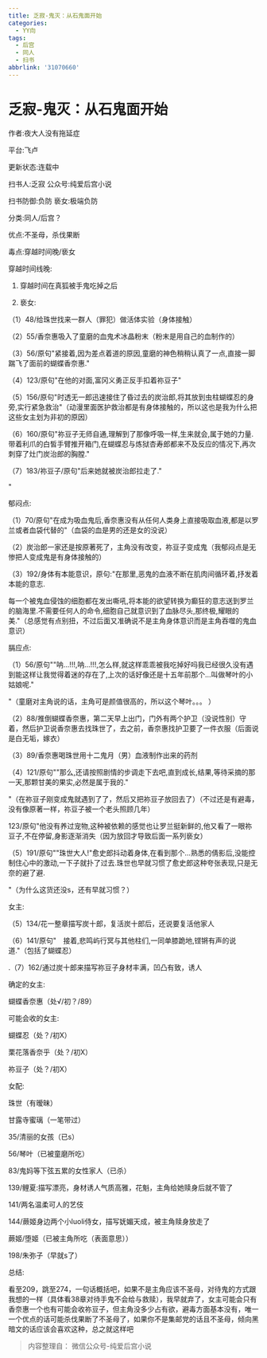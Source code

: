 ```yaml
---
title: 乏寂-鬼灭：从石鬼面开始
categories:
  - YY向
tags:
  - 后宫
  - 同人
  - 扫书
abbrlink: '31070660'
---
```

# 乏寂-鬼灭：从石鬼面开始
作者:夜大人没有拖延症

平台:飞卢

更新状态:连载中

扫书人:乏寂 公众号:纯爱后宫小说

扫书防御:负防 亵女:极端负防

分类:同人/后宫？

优点:不圣母，杀伐果断

毒点:穿越时间晚/亵女

穿越时间线晚:

1.  穿越时间在真狐被手鬼吃掉之后

2.  亵女:

（1）48/给珠世找来一群人（罪犯）做活体实验（身体接触）

（2）55/香奈惠吸入了童磨的血鬼术冰晶粉末（粉末是用自己的血制作的）

（3）56/原句"紧接着,因为差点着道的原因,童磨的神色稍稍认真了一点,直接一脚踹飞了面前的蝴蝶香奈惠."

（4）123/原句"在他的对面,富冈义勇正反手扣着祢豆子"

（5）156/原句"时透无一郎迅速接住了昏过去的炭治郎,将其放到虫柱蝴蝶忍的身旁,实行紧急救治"（动漫里面医护救治都是有身体接触的，所以这也是我为什么把这些女主划为非初的原因）

（6）160/原句"祢豆子无师自通,理解到了那像呼吸一样,生来就会,属于她的力量.带着利爪的白皙手臂推开箱门,在蝴蝶忍与炼狱杏寿郎都来不及反应的情况下,再次刺穿了灶门炭治郎的胸膛."

（7）183/祢豆子/原句"后来她就被炭治郎拉走了."

"

郁闷点:

（1）70/原句"在成为吸血鬼后,香奈惠没有从任何人类身上直接吸取血液,都是以罗兰或者血袋代替的"（血袋的血是男的还是女的没说）

（2）炭治郎一家还是按原著死了，主角没有改变，祢豆子变成鬼（我郁闷点是无惨把人变成鬼是有身体接触的）

（3）192/身体有本能意识，原句:"在那里,恶鬼的血液不断在肌肉间循环着,抒发着本能的意志.

每一个被鬼血侵蚀的细胞都在发出嘶吼,将本能的欲望转换为癫狂的意志送到罗兰的脑海里.不需要任何人的命令,细胞自己就意识到了血脉尽头,那终极,耀眼的美."（总感觉有点别扭，不过后面又准确说不是主角身体意识而是主角吞噬的鬼血意识）

膈应点:

（1）56/原句""呐...!!!,呐...!!!,怎么样,就这样乖乖被我吃掉好吗我已经很久没有遇到能这样让我觉得着迷的存在了,上次的话好像还是十五年前那个...叫做琴叶的小姑娘呢."

"（童磨对主角说的话，主角可是颜值很高的，所以这个琴叶。。。 ）

（2）88/推倒蝴蝶香奈惠，第二天早上出门，门外有两个护卫（没说性别）守着，然后护卫说香奈惠去找珠世了，去之前，香奈惠找护卫要了一件衣服（后面说是白无垢，嫁衣）

（3）89/香奈惠喝珠世用十二鬼月（男）血液制作出来的药剂

（4）121/原句""那么,还请按照剧情的步调走下去吧,直到成长,结果,等待采摘的那一天,那颗甘美的果实,必然是属于我的."

"（在祢豆子刚变成鬼就遇到了了，然后又把祢豆子放回去了）（不过还是有避毒，没有像原著一样，祢豆子被一个老头照顾几年）

123/原句"他没有养过宠物,这种被依赖的感觉也让罗兰挺新鲜的,他又看了一眼祢豆子,不在停留,身影逐渐消失（因为放回才导致后面一系列亵女）

（5）191/原句""珠世大人!"愈史郎抖动着身体,在看到那个...熟悉的倩影后,没能控制住心中的激动,一下子就扑了过去.珠世也早就习惯了愈史郎这种夸张表现,只是无奈的避了避.

"（为什么这货还没s，还有早就习惯？）

女主:

（5）134/花一整章描写炭十郎，复活炭十郎后，还说要复活他家人

（6）141/原句"　接着,悲鸣屿行冥与其他柱们,一同单膝跪地,铿锵有声的说道."（包括了蝴蝶忍）

.（7）162/通过炭十郎来描写祢豆子身材丰满，凹凸有致，诱人

确定的女主:

蝴蝶香奈惠（处√/初？/89）

可能会收的女主:

蝴蝶忍（处？/初X）

栗花落香奈乎（处？/初X）

祢豆子（处？/初X）

女配:

珠世（有暧昧）

甘露寺蜜璃（一笔带过）

35/清丽的女孩（已s）

56/琴叶（已被童磨所吃）

83/鬼妈等下弦五累的女性家人（已杀）

139/鲤夏:描写漂亮，身材诱人气质高雅，花魁，主角给她赎身后就不管了

141/两名温柔可人的艺伎

144/蕨姬身边两个小luoli侍女，描写妩媚天成，被主角赎身放走了

蕨姬/堕姬（已被主角所吃（表面意思））

198/朱弥子（早就s了）

总结:

看至209，跳至274，一句话概括吧，如果不是主角应该不圣母，对待鬼的方式跟我想的一样（具体看38章对待手鬼不会给与救赎），我早就弃了，女主可能会只有香奈惠一个也有可能会收祢豆子，但主角没多少占有欲，避毒方面基本没有，唯一一个优点的话可能杀伐果断了不圣母了，如果你不是集邮党的话且不圣母，倾向黑暗文的话应该会喜欢这种，总之就这样吧


> 内容整理自： 微信公众号-纯爱后宫小说